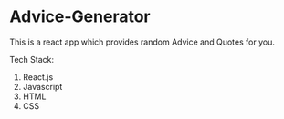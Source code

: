 # Advice-Generator
This is a react app which provides random Advice and Quotes for you.

Tech Stack:
1. React.js
2. Javascript
3. HTML
4. CSS
